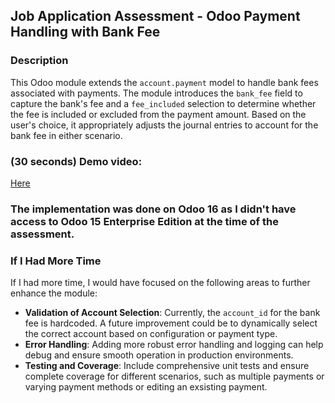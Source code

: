 ## Job Application Assessment - Odoo Payment Handling with Bank Fee

### Description

This Odoo module extends the `account.payment` model to handle bank fees associated with payments. The module introduces the `bank_fee` field to capture the bank's fee and a `fee_included` selection to determine whether the fee is included or excluded from the payment amount. Based on the user's choice, it appropriately adjusts the journal entries to account for the bank fee in either scenario.

### (30 seconds) Demo video:

[Here](https://youtu.be/YenTcnSwLeE)

### The implementation was done on **Odoo 16** as I didn't have access to Odoo 15 Enterprise Edition at the time of the assessment.

### If I Had More Time

If I had more time, I would have focused on the following areas to further enhance the module:

- **Validation of Account Selection**: Currently, the `account_id` for the bank fee is hardcoded. A future improvement could be to dynamically select the correct account based on configuration or payment type.
- **Error Handling**: Adding more robust error handling and logging can help debug and ensure smooth operation in production environments.
- **Testing and Coverage**: Include comprehensive unit tests and ensure complete coverage for different scenarios, such as multiple payments or varying payment methods or editing an exsisting payment.
